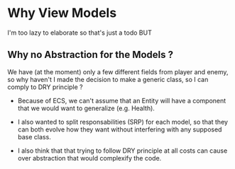 # Why View Models

I'm too lazy to elaborate so that's just a todo BUT

## Why no Abstraction for the Models ?
We have (at the moment) only a few different fields from player and enemy,
so why haven't I made the decision to make a generic class, so I can comply to DRY
principle ?

- Because of ECS, we can't assume that an Entity will have a component that we would
want to generalize (e.g. Health).

- I also wanted to split responsabilities (SRP) for each model, so that they can both
evolve how they want without interfering with any supposed base class.

- I also think that that trying to follow DRY principle at all costs can cause over 
abstraction that would complexify the code.